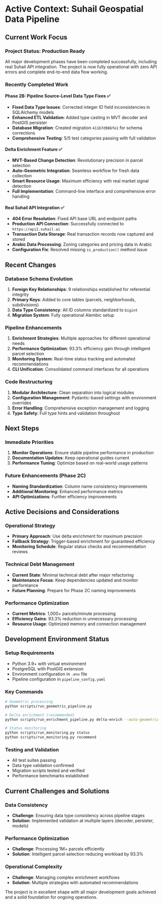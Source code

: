 # Active Context: Suhail Geospatial Data Pipeline

## Current Work Focus

### **Project Status: Production Ready**
All major development phases have been completed successfully, including real Suhail API integration. The project is now fully operational with zero API errors and complete end-to-end data flow working.

### **Recently Completed Work**

#### **Phase 2B: Pipeline Source-Level Data Type Fixes** ✅
- **Fixed Data Type Issues**: Corrected integer ID field inconsistencies in SQLAlchemy models
- **Enhanced ETL Validation**: Added type casting in MVT decoder and PostGIS persister
- **Database Migration**: Created migration `411b7d986fe1` for schema corrections
- **Comprehensive Testing**: 5/5 test categories passing with full validation

#### **Delta Enrichment Feature** ✅
- **MVT-Based Change Detection**: Revolutionary precision in parcel selection
- **Auto-Geometric Integration**: Seamless workflow for fresh data collection
- **Smart Resource Usage**: Maximum efficiency with real market signal detection
- **Full Implementation**: Command-line interface and comprehensive error handling

#### **Real Suhail API Integration** ✅
- **404 Error Resolution**: Fixed API base URL and endpoint paths
- **Production API Connection**: Successfully connected to `https://api2.suhail.ai`
- **Transaction Data Storage**: Real transaction records now captured and stored
- **Arabic Data Processing**: Zoning categories and pricing data in Arabic
- **Configuration Fix**: Resolved missing `is_production()` method issue

## Recent Changes

### **Database Schema Evolution**
1. **Foreign Key Relationships**: 9 relationships established for referential integrity
2. **Primary Keys**: Added to core tables (parcels, neighborhoods, subdivisions)
3. **Data Type Consistency**: All ID columns standardized to `bigint`
4. **Migration System**: Fully operational Alembic setup

### **Pipeline Enhancements**
1. **Enrichment Strategies**: Multiple approaches for different operational needs
2. **Performance Optimization**: 93.3% efficiency gain through intelligent parcel selection
3. **Monitoring System**: Real-time status tracking and automated recommendations
4. **CLI Unification**: Consolidated command interfaces for all operations

### **Code Restructuring**
1. **Modular Architecture**: Clean separation into logical modules
2. **Configuration Management**: Pydantic-based settings with environment overrides
3. **Error Handling**: Comprehensive exception management and logging
4. **Type Safety**: Full type hints and validation throughout

## Next Steps

### **Immediate Priorities**
1. **Monitor Operations**: Ensure stable pipeline performance in production
2. **Documentation Updates**: Keep operational guides current
3. **Performance Tuning**: Optimize based on real-world usage patterns

### **Future Enhancements (Phase 2C)**
- **Naming Standardization**: Column name consistency improvements
- **Additional Monitoring**: Enhanced performance metrics
- **API Optimizations**: Further efficiency improvements

## Active Decisions and Considerations

### **Operational Strategy**
- **Primary Approach**: Use delta enrichment for maximum precision
- **Fallback Strategy**: Trigger-based enrichment for guaranteed efficiency
- **Monitoring Schedule**: Regular status checks and recommendation reviews

### **Technical Debt Management**
- **Current State**: Minimal technical debt after major refactoring
- **Maintenance Focus**: Keep dependencies updated and monitor performance
- **Future Planning**: Prepare for Phase 2C naming improvements

### **Performance Optimization**
- **Current Metrics**: 1,000+ parcels/minute processing
- **Efficiency Gains**: 93.3% reduction in unnecessary processing
- **Resource Usage**: Optimized memory and connection management

## Development Environment Status

### **Setup Requirements**
- Python 3.9+ with virtual environment
- PostgreSQL with PostGIS extension
- Environment configuration in `.env` file
- Pipeline configuration in `pipeline_config.yaml`

### **Key Commands**
```bash
# Geometric processing
python scripts/run_geometric_pipeline.py

# Delta enrichment (recommended)
python scripts/run_enrichment_pipeline.py delta-enrich --auto-geometric

# Status monitoring
python scripts/run_monitoring.py status
python scripts/run_monitoring.py recommend
```

### **Testing and Validation**
- All test suites passing
- Data type validation confirmed
- Migration scripts tested and verified
- Performance benchmarks established

## Current Challenges and Solutions

### **Data Consistency**
- **Challenge**: Ensuring data type consistency across pipeline stages
- **Solution**: Implemented validation at multiple layers (decoder, persister, models)

### **Performance Optimization**
- **Challenge**: Processing 1M+ parcels efficiently
- **Solution**: Intelligent parcel selection reducing workload by 93.3%

### **Operational Complexity**
- **Challenge**: Managing complex enrichment workflows
- **Solution**: Multiple strategies with automated recommendations

The project is in excellent shape with all major development goals achieved and a solid foundation for ongoing operations. 